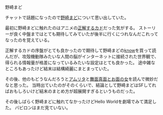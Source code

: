 野崎まど

チャットで話題になったので[野崎まど](https://www.amazon.co.jp/%E9%87%8E%E5%B4%8E-%E3%81%BE%E3%81%A9/e/B004LW87BM/)について思い出していた。

最初に野崎まどに触れたのはアニメの[正解するカド](https://seikaisuru-kado.com/)だった気がする。
ストーリーが良く中盤まではとても期待してみていたが後半に行くにつれなんだこれってなったのを覚えている。

正解するカドの序盤がとても良かったので期待して野崎まどの[know](https://www.amazon.co.jp/dp/B00FJ1DWH8)を買って読んだが、攻殻機動隊みたいな人間の脳がインターネットに接続された世界観で、得られる情報量が格差になっているみたいな設定はとても良かった。
途中雑なところもあったけど結末は結構綺麗にまとまっていた。

その後、他のもどうなんだろうと[アムリタ](https://www.amazon.co.jp/dp/B00HEB99K0)と[舞面真面とお面の女](https://www.amazon.co.jp/dp/B00HEB99BY)を読んで微妙だなと思った。
当時出ていたのがそのくらいで、結論として野崎まどはSFしてればおもしろいけど結末のまとめ方が超展開すぎるというものだった。

その後しばらく野崎まどに触れてなかったけどHello Worldを劇場でみて満足した。
バビロンはまだ見ていない。

